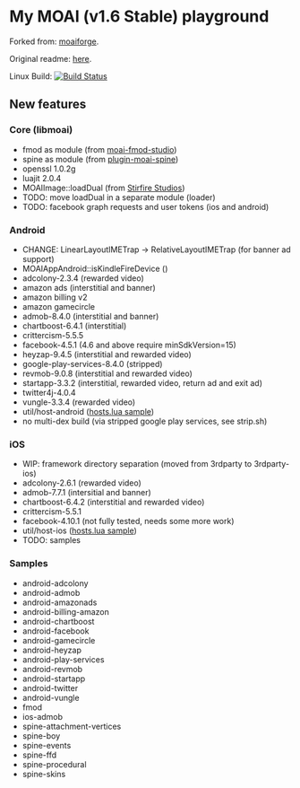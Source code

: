 # My MOAI (v1.6 Stable) playground

Forked from: [moaiforge](https://github.com/moaiforge/moai-sdk).

Original readme: [here](https://github.com/moaiforge/moai-sdk/blob/1.6-stable/README.md).

Linux Build: [![Build Status](https://api.travis-ci.org/btatarov/moai-sdk.svg?branch=postmorph)](https://travis-ci.org/btatarov/moai-sdk)

## New features

### Core (libmoai)
* fmod as module (from [moai-fmod-studio](https://github.com/Vavius/moai-fmod-studio))
* spine as module (from [plugin-moai-spine](https://github.com/Vavius/plugin-moai-spine))
* openssl 1.0.2g
* luajit 2.0.4
* MOAIImage::loadDual (from [Stirfire Studios](https://github.com/StirfireStudios/moai-dev))
* TODO: move loadDual in a separate module (loader)
* TODO: facebook graph requests and user tokens (ios and android)

### Android
* CHANGE: LinearLayoutIMETrap -> RelativeLayoutIMETrap (for banner ad support)
* MOAIAppAndroid::isKindleFireDevice ()
* adcolony-2.3.4 (rewarded video)
* amazon ads (interstitial and banner)
* amazon billing v2
* amazon gamecircle
* admob-8.4.0 (interstitial and banner)
* chartboost-6.4.1 (interstitial)
* crittercism-5.5.5
* facebook-4.5.1 (4.6 and above require minSdkVersion=15)
* heyzap-9.4.5 (interstitial and rewarded video)
* google-play-services-8.4.0 (stripped)
* revmob-9.0.8 (interstitial and rewarded video)
* startapp-3.3.2 (interstitial, rewarded video, return ad and exit ad)
* twitter4j-4.0.4
* vungle-3.3.4 (rewarded video)
* util/host-android ([hosts.lua sample](https://github.com/btatarov/moai-sdk/blob/postmorph/util/host-android/hosts.lua.sample))
* no multi-dex build (via stripped google play services, see strip.sh)

### iOS
* WIP: framework directory separation (moved from 3rdparty to 3rdparty-ios)
* adcolony-2.6.1 (rewarded video)
* admob-7.7.1 (intersitial and banner)
* chartboost-6.4.2 (interstitial and rewarded video)
* crittercism-5.5.1
* facebook-4.10.1 (not fully tested, needs some more work)
* util/host-ios ([hosts.lua sample](https://github.com/btatarov/moai-sdk/blob/postmorph/util/host-ios/hosts.lua.sample))
* TODO: samples

### Samples
* android-adcolony
* android-admob
* android-amazonads
* android-billing-amazon
* android-chartboost
* android-facebook
* android-gamecircle
* android-heyzap
* android-play-services
* android-revmob
* android-startapp
* android-twitter
* android-vungle
* fmod
* ios-admob
* spine-attachment-vertices
* spine-boy
* spine-events
* spine-ffd
* spine-procedural
* spine-skins
